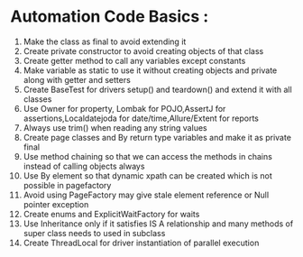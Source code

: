 # Automation Code Basics :
1. Make the class as final to avoid extending it
2. Create private constructor to avoid creating objects of that class
3. Create getter method to call any variables except constants
4. Make variable as static to use it without creating objects and private along with getter and setters
5. Create BaseTest for drivers setup() and teardown() and extend it with all classes
6. Use Owner for property, Lombak for POJO,AssertJ for assertions,Localdatejoda for date/time,Allure/Extent for reports
7. Always use trim() when reading any string values
8. Create page classes and By return type variables and make it as private final
9. Use method chaining so that we can access the methods in chains instead of calling objects always
10. Use By element so that dynamic xpath can be created which is not possible in pagefactory
11. Avoid using PageFactory may give stale element reference or Null pointer exception
12. Create enums and ExplicitWaitFactory for waits
13. Use Inheritance only if it satisfies IS A relationship and many methods of super class needs to used in subclass
14. Create ThreadLocal for driver instantiation of parallel execution
